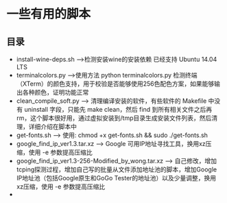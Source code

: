 # 一些有用的脚本
## 目录
* install-wine-deps.sh  -->检测安装wine的安装依赖 已经支持 Ubuntu 14.04 LTS
* terminalcolors.py  -->使用方法 python terminalcolors.py 检测终端（XTerm）的颜色支持，用于校验是否能够使用256色配色方案，如果能够输出各种颜色，证明功能正常
* clean_compile_soft.py  --> 清理编译安装的软件，有些软件的 Makefile 中没有 uninstall 字段，只能先 make clean，然后 find 到所有相关文件之后再 rm，这个脚本很好用，通过虚拟安装到/tmp目录生成安装文件列表，然后清理，详细介绍在脚本中
* get-fonts.sh           --> 使用: chmod +x get-fonts.sh && sudo ./get-fonts.sh
* google_find_ip_ver1.3.tar.xz   --> Google 可用IP地址寻找工具，换用xz压缩，使用 -e 参数提高压缩比
* google_find_ip_ver1.3-256-Modified_by_wong.tar.xz    --> 自己修改，增加tcping探测过程，增加自己写的批量从文件添加地址池的脚本，增加Google IP地址池（包括Google原生和GoGo Tester的地址池）以及少量调整，换用xz压缩，使用 -e 参数提高压缩比
* 



